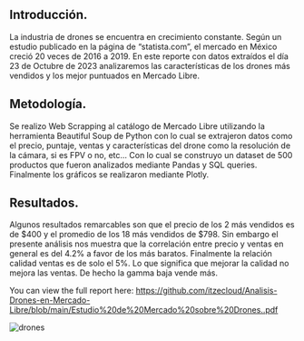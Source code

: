 ## Introducción.

La industria de drones se encuentra en crecimiento constante. Según un estudio publicado en la página de “statista.com”,  el mercado en México creció 20 veces de 2016 a 2019. En este reporte con datos extraídos el día 23 de Octubre de 2023 analizaremos las características de los drones más vendidos y los mejor puntuados en Mercado Libre.

## Metodología.

Se realizo Web Scrapping al catálogo de Mercado Libre utilizando la herramienta Beautiful Soup de Python con lo cual se extrajeron datos como el precio, puntaje, ventas y características del drone como la resolución de la cámara, si es FPV o no, etc... Con lo cual se construyo un dataset de 500 productos que fueron analizados mediante Pandas y SQL queries. Finalmente los gráficos se realizaron mediante Plotly.

## Resultados.

Algunos resultados remarcables son que el precio de los 2 más vendidos es de $400 y el promedio de los 18 más vendidos de $798. Sin embargo el presente análisis nos muestra que la correlación entre precio y ventas en general es del 4.2% a favor de los más baratos. Finalmente la relación calidad ventas es de solo el 5%. Lo que significa que mejorar la calidad no mejora las ventas. De hecho la gamma baja vende más. 

You can view the full report here: https://github.com/itzecloud/Analisis-Drones-en-Mercado-Libre/blob/main/Estudio%20de%20Mercado%20sobre%20Drones..pdf

![drones](https://github.com/itzecloud/Analisis-Drones-en-Mercado-Libre/assets/148586659/038a4064-8d69-4fe4-bff4-c54bcc9dc84b)
